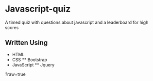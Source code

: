 # Javascript-quiz
A timed quiz with questions about javascript and a leaderboard for high scores

## Written Using
* HTML
* CSS
** Bootstrap
* JavaScript
** Jquery


?raw=true

